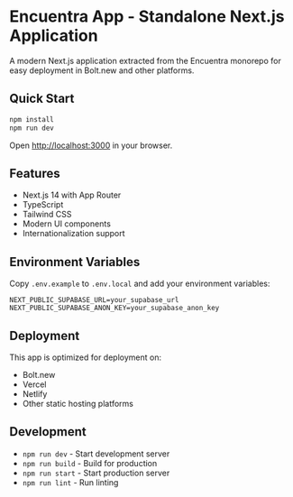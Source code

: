 # Encuentra App - Standalone Next.js Application

A modern Next.js application extracted from the Encuentra monorepo for easy deployment in Bolt.new and other platforms.

## Quick Start

```bash
npm install
npm run dev
```

Open [http://localhost:3000](http://localhost:3000) in your browser.

## Features

- Next.js 14 with App Router
- TypeScript
- Tailwind CSS
- Modern UI components
- Internationalization support

## Environment Variables

Copy `.env.example` to `.env.local` and add your environment variables:

```env
NEXT_PUBLIC_SUPABASE_URL=your_supabase_url
NEXT_PUBLIC_SUPABASE_ANON_KEY=your_supabase_anon_key
```

## Deployment

This app is optimized for deployment on:
- Bolt.new
- Vercel
- Netlify
- Other static hosting platforms

## Development

- `npm run dev` - Start development server
- `npm run build` - Build for production
- `npm run start` - Start production server
- `npm run lint` - Run linting
